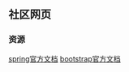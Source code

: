 ## 社区网页

### 资源
[spring官方文档](https://spring.io/guides)
[bootstrap官方文档](https://v3.bootcss.com/css/)
